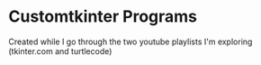 # Customtkinter Programs

Created while I go through the two youtube playlists I'm exploring (tkinter.com and turtlecode)